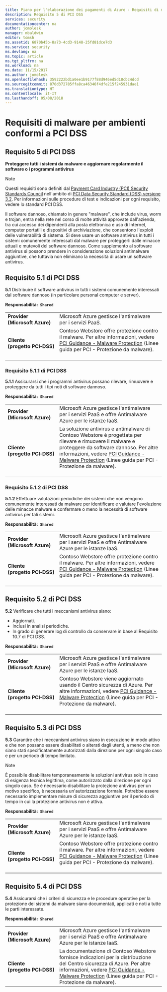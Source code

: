 ```yaml
---
title: Piano per l'elaborazione dei pagamenti di Azure - Requisiti di malware
description: Requisito 5 di PCI DSS
services: security
documentationcenter: na
author: jomolesk
manager: mbaldwin
editor: tomsh
ms.assetid: 6870b45b-8a73-4cd3-9148-25fd81dce7d3
ms.service: security
ms.devlang: na
ms.topic: article
ms.tgt_pltfrm: na
ms.workload: na
ms.date: 11/15/2017
ms.author: jomolesk
ms.openlocfilehash: 3592222bd1a0ee1b9177f88d946ed5d18cbc4dcd
ms.sourcegitcommit: 870d372785ffa8ca46346f4dfe215f245931dae1
ms.translationtype: HT
ms.contentlocale: it-IT
ms.lasthandoff: 05/08/2018
---
```

# <a name="malware-requirements-for-pci-dss-compliant-environments"></a>Requisiti di malware per ambienti conformi a PCI DSS 
## <a name="pci-dss-requirement-5"></a>Requisito 5 di PCI DSS

**Proteggere tutti i sistemi da malware e aggiornare regolarmente il software o i programmi antivirus**  

> [!NOTE]
> Questi requisiti sono definiti dal [Payment Card Industry (PCI) Security Standards Council](https://www.pcisecuritystandards.org/pci_security/) nell'ambito di [PCI Data Security Standard (DSS) versione 3.2](https://www.pcisecuritystandards.org/document_library?category=pcidss&document=pci_dss). Per informazioni sulle procedure di test e indicazioni per ogni requisito, vedere lo standard PCI DSS.

Il software dannoso, chiamato in genere "malware", che include virus, worm e trojan, entra nella rete nel corso di molte attività approvate dall'azienda, tra cui accesso dei dipendenti alla posta elettronica e uso di Internet, computer portatili e dispositivi di archiviazione, che consentono l'exploit delle vulnerabilità di sistema. Si deve usare un software antivirus in tutti i sistemi comunemente interessati dal malware per proteggerli dalle minacce attuali e mutevoli del software dannoso. Come supplemento al software antivirus si possono prendere in considerazione soluzioni antimalware aggiuntive, che tuttavia non eliminano la necessità di usare un software antivirus.

## <a name="pci-dss-requirement-51"></a>Requisito 5.1 di PCI DSS

**5.1** Distribuire il software antivirus in tutti i sistemi comunemente interessati dal software dannoso (in particolare personal computer e server).

**Responsabilità:&nbsp;&nbsp;`Shared`**

|||
|---|---|
| **Provider<br />(Microsoft&nbsp;Azure)** | Microsoft Azure gestisce l'antimalware per i servizi PaaS. |
| **Cliente<br />(progetto&nbsp;PCI&#8209;DSS)** | Contoso Webstore offre protezione contro il malware. Per altre informazioni, vedere [PCI Guidance - Malware Protection](payment-processing-blueprint.md#security-and-malware-protection) (Linee guida per PCI - Protezione da malware).<br /><br />|



### <a name="pci-dss-requirement-511"></a>Requisito 5.1.1 di PCI DSS

**5.1.1** Assicurarsi che i programmi antivirus possano rilevare, rimuovere e proteggere da tutti i tipi noti di software dannoso.

**Responsabilità:&nbsp;&nbsp;`Shared`**

|||
|---|---|
| **Provider<br />(Microsoft&nbsp;Azure)** | Microsoft Azure gestisce l'antimalware per i servizi PaaS e offre Antimalware Azure per le istanze IaaS. |
| **Cliente<br />(progetto&nbsp;PCI&#8209;DSS)** | La soluzione antivirus e antimalware di Contoso Webstore è progettata per rilevare e rimuovere il malware e proteggere da software dannoso. Per altre informazioni, vedere [PCI Guidance - Malware Protection](payment-processing-blueprint.md#security-and-malware-protection) (Linee guida per PCI - Protezione da malware).<br /><br />|



### <a name="pci-dss-requirement-512"></a>Requisito 5.1.2 di PCI DSS

**5.1.2** Effettuare valutazioni periodiche dei sistemi che non vengono comunemente interessati da malware per identificare e valutare l'evoluzione delle minacce malware e confermare o meno la necessità di software antivirus per tali sistemi.

**Responsabilità:&nbsp;&nbsp;`Shared`**

|||
|---|---|
| **Provider<br />(Microsoft&nbsp;Azure)** | Microsoft Azure gestisce l'antimalware per i servizi PaaS e offre Antimalware Azure per le istanze IaaS. |
| **Cliente<br />(progetto&nbsp;PCI&#8209;DSS)** | Contoso Webstore offre protezione contro il malware. Per altre informazioni, vedere [PCI Guidance - Malware Protection](payment-processing-blueprint.md#security-and-malware-protection) (Linee guida per PCI - Protezione da malware).<br /><br />|



## <a name="pci-dss-requirement-52"></a>Requisito 5.2 di PCI DSS

**5.2** Verificare che tutti i meccanismi antivirus siano:
- Aggiornati.
- Inclusi in analisi periodiche.
- In grado di generare log di controllo da conservare in base al Requisito 10.7 di PCI DSS.

**Responsabilità:&nbsp;&nbsp;`Shared`**

|||
|---|---|
| **Provider<br />(Microsoft&nbsp;Azure)** | Microsoft Azure gestisce l'antimalware per i servizi PaaS e offre Antimalware Azure per le istanze IaaS. |
| **Cliente<br />(progetto&nbsp;PCI&#8209;DSS)** | Contoso Webstore viene aggiornato usando il Centro sicurezza di Azure. Per altre informazioni, vedere [PCI Guidance - Malware Protection](payment-processing-blueprint.md#security-and-malware-protection) (Linee guida per PCI - Protezione da malware).<br /><br />|



## <a name="pci-dss-requirement-53"></a>Requisito 5.3 di PCI DSS

**5.3** Garantire che i meccanismi antivirus siano in esecuzione in modo attivo e che non possano essere disabilitati o alterati dagli utenti, a meno che non siano stati specificatamente autorizzati dalla direzione per ogni singolo caso e per un periodo di tempo limitato. 

> [!NOTE]
> È possibile disabilitare temporaneamente le soluzioni antivirus solo in caso di esigenza tecnica legittima, come autorizzato dalla direzione per ogni singolo caso. Se è necessario disabilitare la protezione antivirus per un motivo specifico, è necessaria un'autorizzazione formale. Potrebbe essere necessario implementare misure di sicurezza aggiuntive per il periodo di tempo in cui la protezione antivirus non è attiva.

**Responsabilità:&nbsp;&nbsp;`Shared`**

|||
|---|---|
| **Provider<br />(Microsoft&nbsp;Azure)** | Microsoft Azure gestisce l'antimalware per i servizi PaaS e offre Antimalware Azure per le istanze IaaS. |
| **Cliente<br />(progetto&nbsp;PCI&#8209;DSS)** | Contoso Webstore offre protezione contro il malware. Per altre informazioni, vedere [PCI Guidance - Malware Protection](payment-processing-blueprint.md#security-and-malware-protection) (Linee guida per PCI - Protezione da malware).<br /><br />|



## <a name="pci-dss-requirement-54"></a>Requisito 5.4 di PCI DSS

**5.4** Assicurarsi che i criteri di sicurezza e le procedure operative per la protezione dei sistemi da malware siano documentati, applicati e noti a tutte le parti interessate.

**Responsabilità:&nbsp;&nbsp;`Shared`**

|||
|---|---|
| **Provider<br />(Microsoft&nbsp;Azure)** | Microsoft Azure gestisce l'antimalware per i servizi PaaS e offre Antimalware Azure per le istanze IaaS. |
| **Cliente<br />(progetto&nbsp;PCI&#8209;DSS)** | La documentazione di Contoso Webstore fornisce indicazioni per la distribuzione del Centro sicurezza di Azure. Per altre informazioni, vedere [PCI Guidance - Malware Protection](payment-processing-blueprint.md#security-and-malware-protection) (Linee guida per PCI - Protezione da malware).|




